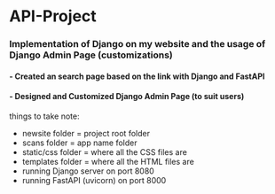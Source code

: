 # API-Project

### Implementation of Django on my website and the usage of Django Admin Page (customizations)
#### - Created an search page based on the link with Django and FastAPI
#### - Designed and Customized Django Admin Page (to suit users)

things to take note:
- newsite folder = project root folder
- scans folder = app name folder
- static/css folder = where all the CSS files are
- templates folder = where all the HTML files are
- running Django server on port 8080
- running FastAPI (uvicorn) on port 8000
